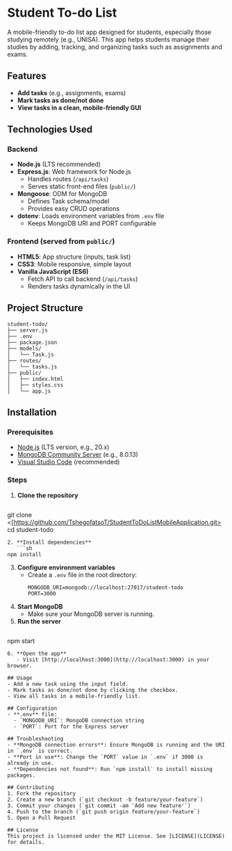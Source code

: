 # Student To-do List

A mobile-friendly to-do list app designed for students, especially those studying remotely (e.g., UNISA). This app helps students manage their studies by adding, tracking, and organizing tasks such as assignments and exams.

## Features
- **Add tasks** (e.g., assignments, exams)
- **Mark tasks as done/not done**
- **View tasks in a clean, mobile-friendly GUI**

## Technologies Used

### Backend
- **Node.js** (LTS recommended)
- **Express.js**: Web framework for Node.js
  - Handles routes (`/api/tasks`)
  - Serves static front-end files (`public/`)
- **Mongoose**: ODM for MongoDB
  - Defines Task schema/model
  - Provides easy CRUD operations
- **dotenv**: Loads environment variables from `.env` file
  - Keeps MongoDB URI and PORT configurable

### Frontend (served from `public/`)
- **HTML5**: App structure (inputs, task list)
- **CSS3**: Mobile responsive, simple layout
- **Vanilla JavaScript (ES6)**
  - Fetch API to call backend (`/api/tasks`)
  - Renders tasks dynamically in the UI

## Project Structure
```
student-todo/
├── server.js
├── .env
├── package.json
├── models/
│   └── Task.js
├── routes/
│   └── tasks.js
├── public/
│   ├── index.html
│   ├── styles.css
│   └── app.js
```

## Installation

### Prerequisites
- [Node.js](https://nodejs.org/) (LTS version, e.g., 20.x)
- [MongoDB Community Server](https://www.mongodb.com/try/download/community) (e.g., 8.0.13)
- [Visual Studio Code](https://code.visualstudio.com/) (recommended)

### Steps
1. **Clone the repository**
   ```sh
git clone <[https://github.com/TshegofatsoT/StudentToDoListMobileApplication.git>
cd student-todo
```
2. **Install dependencies**
   ```sh
npm install
```
3. **Configure environment variables**
   - Create a `.env` file in the root directory:
     ```env
     MONGODB_URI=mongodb://localhost:27017/student-todo
     PORT=3000
     ```
4. **Start MongoDB**
   - Make sure your MongoDB server is running.
5. **Run the server**
   ```sh
npm start
```
6. **Open the app**
   - Visit [http://localhost:3000](http://localhost:3000) in your browser.

## Usage
- Add a new task using the input field.
- Mark tasks as done/not done by clicking the checkbox.
- View all tasks in a mobile-friendly list.

## Configuration
- **.env** file:
  - `MONGODB_URI`: MongoDB connection string
  - `PORT`: Port for the Express server

## Troubleshooting
- **MongoDB connection errors**: Ensure MongoDB is running and the URI in `.env` is correct.
- **Port in use**: Change the `PORT` value in `.env` if 3000 is already in use.
- **Dependencies not found**: Run `npm install` to install missing packages.

## Contributing
1. Fork the repository
2. Create a new branch (`git checkout -b feature/your-feature`)
3. Commit your changes (`git commit -am 'Add new feature'`)
4. Push to the branch (`git push origin feature/your-feature`)
5. Open a Pull Request

## License
This project is licensed under the MIT License. See [LICENSE](LICENSE) for details.

